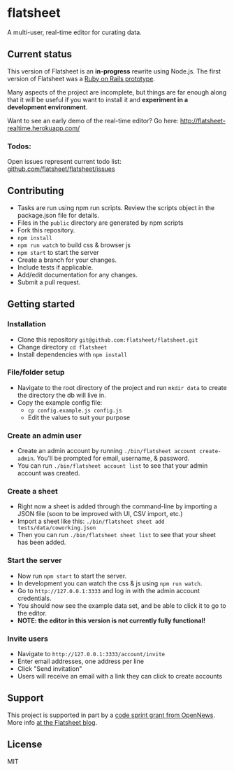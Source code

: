 # flatsheet

A multi-user, real-time editor for curating data.

## Current status

This version of Flatsheet is an **in-progress** rewrite using Node.js. The first version of Flatsheet was a [Ruby on Rails prototype](https://github.com/flatsheet/flatsheet-prototype).

Many aspects of the project are incomplete, but things are far enough along that it will be useful if you want to install it and **experiment in a development environment**.

Want to see an early demo of the real-time editor? Go here: http://flatsheet-realtime.herokuapp.com/

### Todos:

Open issues represent current todo list: [github.com/flatsheet/flatsheet/issues](http://github.com/flatsheet/flatsheet/issues)

## Contributing
- Tasks are run using npm run scripts. Review the scripts object in the package.json file for details.
- Files in the `public` directory are generated by npm scripts
- Fork this repository.
- `npm install`
- `npm run watch` to build css & browser js
- `npm start` to start the server
- Create a branch for your changes.
- Include tests if applicable.
- Add/edit documentation for any changes.
- Submit a pull request.


## Getting started

### Installation

- Clone this repository `git@github.com:flatsheet/flatsheet.git`
- Change directory `cd flatsheet`
- Install dependencies with `npm install`

### File/folder setup
- Navigate to the root directory of the project and run `mkdir data` to create the directory the db will live in.
- Copy the example config file:
  - `cp config.example.js config.js`
  - Edit the values to suit your purpose

### Create an admin user
- Create an admin account by running `./bin/flatsheet account create-admin`. You'll be prompted for email, username, & password.
- You can run `./bin/flatsheet account list` to see that your admin account was created.

### Create a sheet
- Right now a sheet is added through the command-line by importing a JSON file (soon to be improved with UI, CSV import, etc.)
- Import a sheet like this: `./bin/flatsheet sheet add tests/data/coworking.json`
- Then you can run `./bin/flatsheet sheet list` to see that your sheet has been added.

### Start the server
- Now run `npm start` to start the server.
- In development you can watch the css & js using `npm run watch`.
- Go to `http://127.0.0.1:3333` and log in with the admin account credentials.
- You should now see the example data set, and be able to click it to go to the editor.
- **NOTE: the editor in this version is not currently fully functional!**

### Invite users
- Navigate to `http://127.0.0.1:3333/account/invite`
- Enter email addresses, one address per line
- Click "Send invitation"
- Users will receive an email with a link they can click to create accounts

## Support

This project is supported in part by a [code sprint grant from OpenNews](http://opennews.org/codesprints.html). More info [at the Flatsheet blog](http://flatsheet.io/blog/getting-flatsheet-to-v1-with-help-from-opennews/).

## License
MIT
